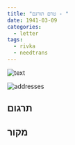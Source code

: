 ```yaml
---
title: "טרם תורגם - "
date: 1941-03-09
categories:
  - letter
tags:
  - rivka
  - needtrans
---
```


![text](/pupko-papers/assets/images/1941-03-09-content.jpg)

![addresses](/pupko-papers/assets/images/1941-03-09-addresses.jpg)

## תרגום


## מקור
